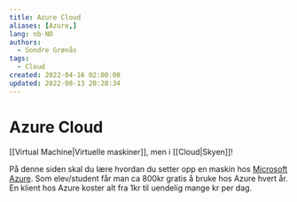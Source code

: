 ```yaml
---
title: Azure Cloud
aliases: [Azure,]
lang: nb-NO
authors:
  - Sondre Grønås
tags:
  - Cloud
created: 2022-04-16 02:00:00
updated: 2022-08-13 20:28:34
---
```

# Azure Cloud
[[Virtual Machine|Virtuelle maskiner]], men i [[Cloud|Skyen]]!

På denne siden skal du lære hvordan du setter opp en maskin hos [Microsoft Azure](https://azure.microsoft.com/). Som elev/student får man ca 800kr gratis å bruke hos Azure hvert år. En klient hos Azure koster alt fra 1kr til uendelig mange kr per dag.